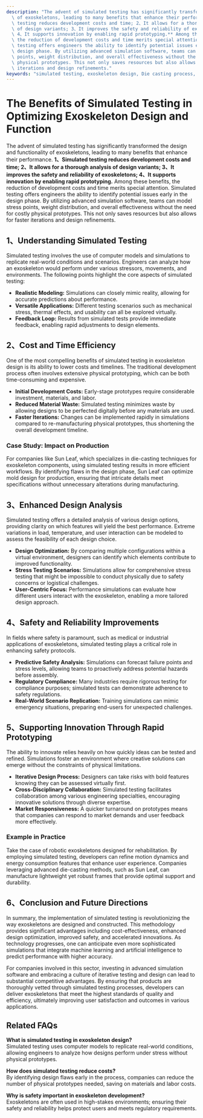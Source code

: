 ```yaml
---
description: "The advent of simulated testing has significantly transformed the design and functionality\
  \ of exoskeletons, leading to many benefits that enhance their performance. **1、Simulated\
  \ testing reduces development costs and time; 2、It allows for a thorough analysis\
  \ of design variants; 3、It improves the safety and reliability of exoskeletons;\
  \ 4、It supports innovation by enabling rapid prototyping.** Among these benefits,\
  \ the reduction of development costs and time merits special attention. Simulated\
  \ testing offers engineers the ability to identify potential issues early in the\
  \ design phase. By utilizing advanced simulation software, teams can model stress\
  \ points, weight distribution, and overall effectiveness without the need for costly\
  \ physical prototypes. This not only saves resources but also allows for faster\
  \ iterations and design refinements."
keywords: "simulated testing, exoskeleton design, Die casting process, Heat dissipation performance"
---
```

# The Benefits of Simulated Testing in Optimizing Exoskeleton Design and Function

The advent of simulated testing has significantly transformed the design and functionality of exoskeletons, leading to many benefits that enhance their performance. **1、Simulated testing reduces development costs and time; 2、It allows for a thorough analysis of design variants; 3、It improves the safety and reliability of exoskeletons; 4、It supports innovation by enabling rapid prototyping.** Among these benefits, the reduction of development costs and time merits special attention. Simulated testing offers engineers the ability to identify potential issues early in the design phase. By utilizing advanced simulation software, teams can model stress points, weight distribution, and overall effectiveness without the need for costly physical prototypes. This not only saves resources but also allows for faster iterations and design refinements.

## **1、Understanding Simulated Testing**

Simulated testing involves the use of computer models and simulations to replicate real-world conditions and scenarios. Engineers can analyze how an exoskeleton would perform under various stressors, movements, and environments. The following points highlight the core aspects of simulated testing:

- **Realistic Modeling:** Simulations can closely mimic reality, allowing for accurate predictions about performance.
- **Versatile Applications:** Different testing scenarios such as mechanical stress, thermal effects, and usability can all be explored virtually.
- **Feedback Loop:** Results from simulated tests provide immediate feedback, enabling rapid adjustments to design elements.

## **2、Cost and Time Efficiency**

One of the most compelling benefits of simulated testing in exoskeleton design is its ability to lower costs and timelines. The traditional development process often involves extensive physical prototyping, which can be both time-consuming and expensive. 

- **Initial Development Costs:** Early-stage prototypes require considerable investment, materials, and labor.
- **Reduced Material Waste:** Simulated testing minimizes waste by allowing designs to be perfected digitally before any materials are used.
- **Faster Iterations:** Changes can be implemented rapidly in simulations compared to re-manufacturing physical prototypes, thus shortening the overall development timeline.

### **Case Study: Impact on Production**

For companies like Sun Leaf, which specializes in die-casting techniques for exoskeleton components, using simulated testing results in more efficient workflows. By identifying flaws in the design phase, Sun Leaf can optimize mold design for production, ensuring that intricate details meet specifications without unnecessary alterations during manufacturing.

## **3、Enhanced Design Analysis**

Simulated testing offers a detailed analysis of various design options, providing clarity on which features will yield the best performance. Extreme variations in load, temperature, and user interaction can be modeled to assess the feasibility of each design choice.

- **Design Optimization:** By comparing multiple configurations within a virtual environment, designers can identify which elements contribute to improved functionality.
- **Stress Testing Scenarios:** Simulations allow for comprehensive stress testing that might be impossible to conduct physically due to safety concerns or logistical challenges.
- **User-Centric Focus:** Performance simulations can evaluate how different users interact with the exoskeleton, enabling a more tailored design approach.

## **4、Safety and Reliability Improvements**

In fields where safety is paramount, such as medical or industrial applications of exoskeletons, simulated testing plays a critical role in enhancing safety protocols.

- **Predictive Safety Analysis:** Simulations can forecast failure points and stress levels, allowing teams to proactively address potential hazards before assembly.
- **Regulatory Compliance:** Many industries require rigorous testing for compliance purposes; simulated tests can demonstrate adherence to safety regulations.
- **Real-World Scenario Replication:** Training simulations can mimic emergency situations, preparing end-users for unexpected challenges.

## **5、Supporting Innovation Through Rapid Prototyping**

The ability to innovate relies heavily on how quickly ideas can be tested and refined. Simulations foster an environment where creative solutions can emerge without the constraints of physical limitations.

- **Iterative Design Process:** Designers can take risks with bold features knowing they can be assessed virtually first.
- **Cross-Disciplinary Collaboration:** Simulated testing facilitates collaboration among various engineering specialties, encouraging innovative solutions through diverse expertise.
- **Market Responsiveness:** A quicker turnaround on prototypes means that companies can respond to market demands and user feedback more effectively.

### **Example in Practice**

Take the case of robotic exoskeletons designed for rehabilitation. By employing simulated testing, developers can refine motion dynamics and energy consumption features that enhance user experience. Companies leveraging advanced die-casting methods, such as Sun Leaf, can manufacture lightweight yet robust frames that provide optimal support and durability.

## **6、Conclusion and Future Directions**

In summary, the implementation of simulated testing is revolutionizing the way exoskeletons are designed and constructed. This methodology provides significant advantages including cost-effectiveness, enhanced design optimization, improved safety, and accelerated innovations. As technology progresses, one can anticipate even more sophisticated simulations that integrate machine learning and artificial intelligence to predict performance with higher accuracy. 

For companies involved in this sector, investing in advanced simulation software and embracing a culture of iterative testing and design can lead to substantial competitive advantages. By ensuring that products are thoroughly vetted through simulated testing processes, developers can deliver exoskeletons that meet the highest standards of quality and efficiency, ultimately improving user satisfaction and outcomes in various applications.

## Related FAQs

**What is simulated testing in exoskeleton design?**  
Simulated testing uses computer models to replicate real-world conditions, allowing engineers to analyze how designs perform under stress without physical prototypes.

**How does simulated testing reduce costs?**  
By identifying design flaws early in the process, companies can reduce the number of physical prototypes needed, saving on materials and labor costs.

**Why is safety important in exoskeleton development?**  
Exoskeletons are often used in high-stakes environments; ensuring their safety and reliability helps protect users and meets regulatory requirements.
